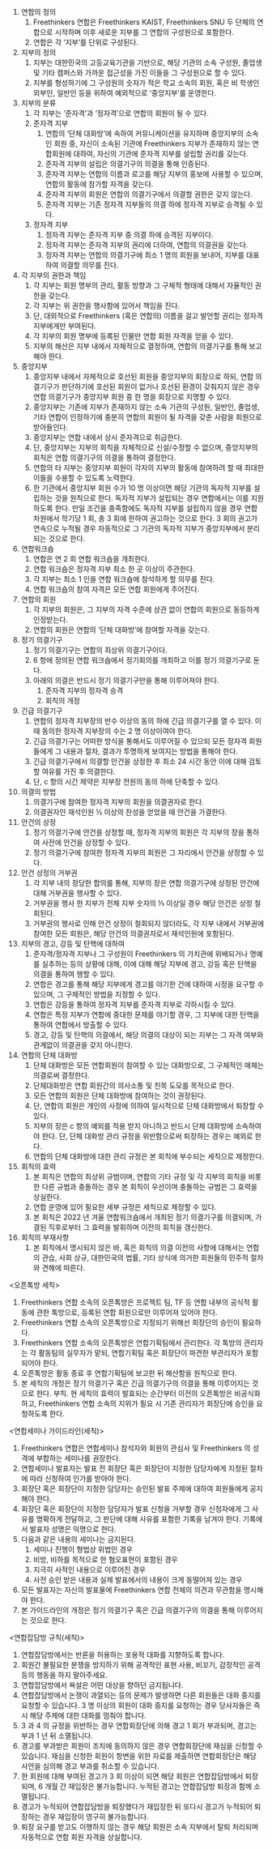 1. 연합의 정의
    1. Freethinkers 연합은 Freethinkers KAIST, Freethinkers SNU 두 단체의 연합으로 시작하며 이후 새로운 지부를 그 연합의 구성원으로 포함한다.
    2. 연합은 각 ‘지부’를 단위로 구성된다.
2. 지부의 정의
    1. 지부는 대한민국의 고등교육기관을 기반으로, 해당 기관의 소속 구성원, 졸업생 및 기타 캠퍼스와 가까운 접근성을 가진 이들을 그 구성원으로 할 수 있다.
    2. 지부를 형성하기에 그 구성원의 숫자가 적은 학교 소속의 회원, 혹은 비 학생인 외부인, 일반인 등을 위하여 예외적으로 ‘중앙지부’를 운영한다.
3. 지부의 분류
    1. 각 지부는 ‘준자격’과 ‘정자격’으로 연합의 회원이 될 수 있다.
    2. 준자격 지부
        1. 연합의 ‘단체 대화방’에 속하여 커뮤니케이션을 유지하며 중앙지부의 소속인 회원 중, 자신이 소속된 기관에 Freethinkers 지부가 존재하지 않는 연합회원에 대하여, 자신의 기관에 준자격 지부를 설립할 권리를 갖는다.
        2. 준자격 지부의 설립은 의결기구의 의결을 통해 인증된다.
        3. 준자격 지부는 연합의 이름과 로고를 해당 지부의 홍보에 사용할 수 있으며, 연합의 활동에 참가할 자격을 갖는다.
        4. 준자격 지부의 회원은 연합의 의결기구에서 의결할 권한은 갖지 않는다.
        5. 준자격 지부는 기존 정자격 지부들의 의결 하에 정자격 지부로 승격될 수 있다.
    3. 정자격 지부
        1. 정자격 지부는 준자격 지부 중 의결 하에 승격된 지부이다.
        2. 정자격 지부는 준자격 지부의 권리에 더하여, 연합의 의결권을 갖는다.
        3. 정자격 지부는 연합의 의결기구에 최소 1 명의 회원을 보내어, 지부를 대표하여 의결할 의무를 진다.
4. 각 지부의 권한과 책임
    1. 각 지부는 회원 명부의 관리, 활동 방향과 그 구체적 형태에 대해서 자율적인 권한을 갖는다.
    2. 각 지부는 위 권한을 행사함에 있어서 책임을 진다.
    3. 단, 대외적으로 Freethinkers (혹은 연합의) 이름을 걸고 발언할 권리는 정자격 지부에게만 부여된다.
    4. 각 지부의 회원 명부에 등록된 인물만 연합 회원 자격을 얻을 수 있다.
    5. 지부의 해산은 지부 내에서 자체적으로 결정하며, 연합의 의결기구를 통해 보고해야 한다.
5. 중앙지부
    1. 중앙지부 내에서 자체적으로 호선된 회원을 중앙지부의 회장으로 하되, 연합 의결기구가 판단하기에 호선된 회원이 없거나 호선된 환경이 갖춰지지 않은 경우 연합 의결기구가 중앙지부 회원 중 한 명을 회장으로 지명할 수 있다.
    2. 중앙지부는 기존에 지부가 존재하지 않는 소속 기관의 구성원, 일반인, 졸업생, 기타 연합이 인정하기에 충분히 연합의 회원이 될 자격을 갖춘 사람을 회원으로 받아들인다.
    3. 중앙지부는 연합 내에서 상시 준자격으로 취급한다.
    4. 단, 중앙지부는 지부의 회칙을 자체적으로 신설/수정할 수 없으며, 중앙지부의 회칙은 연합 의결기구의 의결을 통하여 결정한다.
    5. 연합의 타 지부는 중앙지부 회원이 각자의 지부의 활동에 참여하려 할 때 최대한 이들을 수용할 수 있도록 노력한다.
    6. 한 기관에서 중앙지부 회원 수가 10 명 이상이면 해당 기관의 독자적 지부를 설립하는 것을 원칙으로 한다. 독자적 지부가 설립되는 경우 연합에서는 이를 지원하도록 한다. 만일 조건을 충족함에도 독자적 지부를 설립하지 않을 경우 연합 차원에서 학기당 1 회, 총 3 회에 한하여 권고하는 것으로 한다. 3 회의 권고가 연속으로 누적될 경우 자동적으로 그 기관의 독자적 지부가 중앙지부에서 분리되는 것으로 한다.
6. 연합워크숍
    1. 연합은 연 2 회 연합 워크숍을 개최한다.
    2. 연합 워크숍은 정자격 지부 최소 한 곳 이상이 주관한다.
    3. 각 지부는 최소 1 인을 연합 워크숍에 참석하게 할 의무를 진다.
    4. 연합 워크숍의 참여 자격은 모든 연합 회원에게 주어진다.
7. 연합의 회원
    1. 각 지부의 회원은, 그 지부의 자격 수준에 상관 없이 연합의 회원으로 동등하게 인정받는다.
    2. 연합의 회원은 연합의 ‘단체 대화방’에 참여할 자격을 갖는다.
8. 정기 의결기구
    1. 정기 의결기구는 연합의 최상위 의결기구이다.
    2. 6 항에 정의된 연합 워크숍에서 정기회의를 개최하고 이를 정기 의결기구로 둔다.
    3. 아래의 의결은 반드시 정기 의결기구만을 통해 이루어져야 한다.
        1. 준자격 지부의 정자격 승격
        2. 회칙의 개정
9. 긴급 의결기구
    1. 연합의 정자격 지부장의 반수 이상의 동의 하에 긴급 의결기구를 열 수 있다. 이때 동의한 정자격 지부장의 수는 2 명 이상이여야 한다.
    2. 긴급 의결기구는 어떠한 방식을 통해서도 이루어질 수 있으되 모든 정자격 회원들에게 그 내용과 절차, 결과가 투명하게 보여지는 방법을 통해야 한다.
    3. 긴급 의결기구에서 의결할 안건을 상정한 후 최소 24 시간 동안 이에 대해 검토할 여유를 가진 후 의결한다.
    4. 단, c 항의 시간 제약은 지부장 전원의 동의 하에 단축할 수 있다.
10. 의결의 방법
    1. 의결기구에 참여한 정자격 지부의 회원을 의결권자로 한다.
    2. 의결권자인 재석인원 ½ 이상의 찬성을 얻었을 때 안건을 가결한다.
11. 안건의 상정
    1. 정기 의결기구에 안건을 상정할 때, 정자격 지부의 회원은 각 지부의 장을 통하여 사전에 안건을 상정할 수 있다.
    2. 정기 의결기구에 참여한 정자격 지부의 회원은 그 자리에서 안건을 상정할 수 있다.
12. 안건 상정의 거부권
    1. 각 지부 내의 정당한 합의를 통해, 지부의 장은 연합 의결기구에 상정된 안건에 대해 거부권을 행사할 수 있다.
    2. 거부권을 행사 한 지부가 전체 지부 숫자의 ⅓ 이상일 경우 해당 안건은 상정 철회된다.
    3. 거부권의 행사로 인해 안건 상정이 철회되지 않더라도, 각 지부 내에서 거부권에 참여한 모든 회원은, 해당 안건의 의결권자로서 재석인원에 포함된다.
13. 지부의 경고, 강등 및 탄핵에 대하여
    1. 준자격/정자격 지부나 그 구성원이 Freethinkers 의 가치관에 위배되거나 명예를 실추하는 등의 상황에 대해, 이에 대해 해당 지부에 경고, 강등 혹은 탄핵을 의결을 통하여 행할 수 있다.
    2. 연합은 경고를 통해 해당 지부에게 경고를 야기한 건에 대하여 시정을 요구할 수 있으며, 그 구체적인 방법을 지정할 수 있다.
    3. 연합은 강등을 통하여 정자격 지부를 준자격 지부로 각하시킬 수 있다.
    4. 연합은 특정 지부가 연합에 중대한 문제를 야기할 경우, 그 지부에 대한 탄핵을 통하여 연합에서 방출할 수 있다.
    5. 경고, 강등 및 탄핵의 의결에서, 해당 의결의 대상이 되는 지부는 그 자격 여부와 관계없이 의결권을 갖지 아니한다.
14. 연합의 단체 대화방
    1. 단체 대화방은 모든 연합회원이 참여할 수 있는 대화방으로, 그 구체적인 매체는 의결로써 결정한다.
    2. 단체대화방은 연합 회원간의 의사소통 및 친목 도모를 목적으로 한다.
    3. 모든 연합의 회원은 단체 대화방에 참여하는 것이 권장된다.
    4. 단, 연합의 회원은 개인의 사정에 의하여 일시적으로 단체 대화방에서 퇴장할 수 있다.
    5. 지부의 장은 c 항의 예외를 적용 받지 아니하고 반드시 단체 대화방에 소속하여야 한다. 단, 단체 대화방 관리 규정을 위반함으로써 퇴장하는 경우는 예외로 한다.
    6. 연합의 단체 대화방에 대한 관리 규정은 본 회칙에 부수되는 세칙으로 제정한다.
15. 회칙의 효력
    1. 본 회칙은 연합의 최상위 규범이며, 연합의 기타 규정 및 각 지부의 회칙을 비롯한 다른 규범과 충돌하는 경우 본 회칙이 우선이며 충돌하는 규범은 그 효력을 상실한다.
    2. 연합 운영에 있어 필요한 세부 규정은 세칙으로 제정할 수 있다.
    3. 본 회칙은 2022 년 겨울 연합워크숍에서 개최된 정기 의결기구를 의결되며, 가결된 직후로부터 그 효력을 발휘하며 이전의 회칙을 갱신한다.
16. 회칙의 부재사항
    1. 본 회칙에서 명시되지 않은 바, 혹은 회칙의 의결 이전의 사항에 대해서는 연합의 관습, 사회 상규, 대한민국의 법률, 기타 상식에 의거한 회원들의 민주적 절차와 견해에 따른다.

<오픈톡방 세칙>
1. Freethinkers 연합 소속의 오픈톡방은 프로젝트 팀, TF 등 연합 내부의 공식적 활동에 관한 톡방으로, 등록된 연합 회원으로만 이루어져 있어야 한다.
2. Freethinkers 연합 소속의 오픈톡방으로 지정되기 위해선 회장단의 승인이 필요하다.
3. Freethinkers 연합 소속의 오픈톡방은 연합기획팀에서 관리한다. 각 톡방의 관리자는 각 활동팀의 실무자가 맡되, 연합기획팀 혹은 회장단이 파견한 부관리자가 포함되어야 한다.
4. 오픈톡방은 활동 종료 후 연합기획팀에 보고한 뒤 해산함을 원칙으로 한다.
5. 본 세칙의 개정은 정기 의결기구 혹은 긴급 의결기구의 의결을 통해 이루어지는 것으로 한다.  부칙. 현 세칙의 효력이 발효되는 순간부터 이전의 오픈톡방은 비공식화하고, Freethinkers 연합 소속의 지위가 필요 시 기존 관리자가 회장단에 승인을 요청하도록 한다.

<연합세미나 가이드라인(세칙)>
1. Freethinkers 연합은 연합세미나 참석자와 회원의 관심사 및 Freethinkers 의 성격에 부합하는 세미나를 권장한다.
2. 연합세미나 발표자는 발표 전 회장단 혹은 회장단이 지정한 담당자에게 지정된 절차에 따라 신청하여 인가를 받아야 한다.
3. 회장단 혹은 회장단이 지정한 담당자는 승인된 발표 주제에 대하여 회원들에게 공지해야 한다.
4. 회장단 혹은 회장단이 지정한 담당자가 발표 신청을 거부할 경우 신청자에게 그 사유를 명확하게 전달하고, 그 판단에 대해 사유를 포함한 기록을 남겨야 한다. 기록에서 발표자 성명은 익명으로 한다.
5. 다음과 같은 내용의 세미나는 금지된다.
    1. 세미나 진행이 형법상 위법인 경우
    2. 비방, 비하를 목적으로 한 혐오표현이 포함된 경우
    3. 지극히 사적인 내용으로 이루어진 경우
    4. 사전 승인 받은 내용과 실제 발표에서의 내용이 크게 동떨어져 있는 경우
6. 모든 발표자는 자신의 발표물에 Freethinkers 연합 전체의 의견과 무관함을 명시해야 한다.
7. 본 가이드라인의 개정은 정기 의결기구 혹은 긴급 의결기구의 의결을 통해 이루어지는 것으로 한다.

<연합잡담방 규칙(세칙)>
1. 연합잡담방에서는 반론을 허용하는 포용적 대화를 지향하도록 합니다.
2. 회원간 불필요한 분쟁을 방지하기 위해 공격적인 표현 사용, 비꼬기, 감정적인 공격 등의 행동을 하지 말아주세요.
3. 연합잡담방에서 욕설은 어떤 대상을 향하던 금지됩니다.
4. 연합잡담방에서 논쟁이 과열되는 등의 문제가 발생하면 다른 회원들은 대화 중지를 요청할 수 있습니다. 3 명 이상의 회원이 대화 중지를 요청하는 경우 당사자들은 즉시 해당 주제에 대한 대화를 멈춰야 합니다.
5. 3 과 4 의 규정을 위반하는 경우 연합회장단에 의해 경고 1 회가 부과되며, 경고는 부과 1 년 뒤 소멸됩니다.
6. 경고를 부과받은 회원이 조치에 동의하지 않은 경우 연합회장단에 재심을 신청할 수 있습니다. 재심을 신청한 회원이 항변을 위한 자료를 제출하면 연합회장단은 해당 사안을 심의해 경고 부과를 취소할 수 있습니다.
7. 한 회원에 대해 부여된 경고가 3 회 이상이 되면 해당 회원은 연합잡담방에서 퇴장되며,  6 개월 간 재입장은 불가능합니다. 누적된 경고는 연합잡담방 퇴장과 함께 소멸됩니다.
8. 경고가 누적되어 연합잡담방을 퇴장했다가 재입장한 뒤 또다시 경고가 누적되어 퇴장하는 경우 재입장이 영구히 불가능합니다.
9. 퇴장 요구를 받고도 이행하지 않는 경우 해당 회원은 소속 지부에서 탈퇴 처리되며 자동적으로 연합 회원 자격을 상실합니다.
